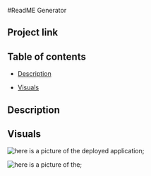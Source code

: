 #ReadME Generator

## Project link
[](link)

## Table of contents
- [Description](#description)

- [Visuals](#visuals)

## Description


## Visuals
![here is a picture of the deployed application]();

![here is a picture of the ]();

